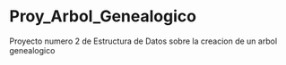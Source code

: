 # Proy_Arbol_Genealogico
Proyecto numero 2 de Estructura de Datos sobre la creacion de un arbol genealogico
